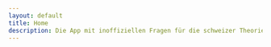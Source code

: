 ```yaml
---
layout: default
title: Home
description: Die App mit inoffiziellen Fragen für die schweizer Theorie Prüfung Kat. A und B.
---
```

